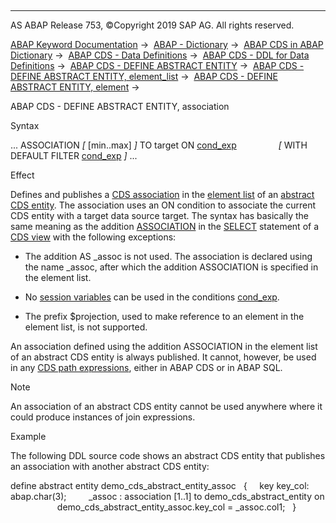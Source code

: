   

* * *

AS ABAP Release 753, ©Copyright 2019 SAP AG. All rights reserved.

[ABAP Keyword Documentation](javascript:call_link\('abenabap.htm'\)) →  [ABAP - Dictionary](javascript:call_link\('abenabap_dictionary.htm'\)) →  [ABAP CDS in ABAP Dictionary](javascript:call_link\('abencds.htm'\)) →  [ABAP CDS - Data Definitions](javascript:call_link\('abenddic_cds_entities.htm'\)) →  [ABAP CDS - DDL for Data Definitions](javascript:call_link\('abencds_f1_ddl_syntax.htm'\)) →  [ABAP CDS - DEFINE ABSTRACT ENTITY](javascript:call_link\('abencds_f1_define_abstract_entity.htm'\)) →  [ABAP CDS - DEFINE ABSTRACT ENTITY, element\_list](javascript:call_link\('abencds_f1_absent_element_list.htm'\)) →  [ABAP CDS - DEFINE ABSTRACT ENTITY, element](javascript:call_link\('abencds_f1_absent_list_element.htm'\)) → 

ABAP CDS - DEFINE ABSTRACT ENTITY, association

Syntax

... ASSOCIATION *\[* \[min..max\] *\]* TO target ON [cond\_exp](javascript:call_link\('abencds_f1_conditional_expression.htm'\))
                *\[* WITH DEFAULT FILTER [cond\_exp](javascript:call_link\('abencds_f1_conditional_expression.htm'\)) *\]* ...

Effect

Defines and publishes a [CDS association](javascript:call_link\('abencds_association_glosry.htm'\) "Glossary Entry") in the [element list](javascript:call_link\('abencds_f1_absent_element_list.htm'\)) of an [abstract CDS entity](javascript:call_link\('abenabstract_entity_glosry.htm'\) "Glossary Entry"). The association uses an ON condition to associate the current CDS entity with a target data source target. The syntax has basically the same meaning as the addition [ASSOCIATION](javascript:call_link\('abencds_f1_association.htm'\)) in the [SELECT](javascript:call_link\('abencds_f1_select_statement.htm'\)) statement of a [CDS view](javascript:call_link\('abencds_view_glosry.htm'\) "Glossary Entry") with the following exceptions:

-   The addition AS \_assoc is not used. The association is declared using the name \_assoc, after which the addition ASSOCIATION is specified in the element list.

-   No [session variables](javascript:call_link\('abensession_variable_glosry.htm'\) "Glossary Entry") can be used in the conditions [cond\_exp](javascript:call_link\('abencds_f1_conditional_expression.htm'\)).

-   The prefix $projection, used to make reference to an element in the element list, is not supported.

An association defined using the addition ASSOCIATION in the element list of an abstract CDS entity is always published. It cannot, however, be used in any [CDS path expressions](javascript:call_link\('abencds_path_expression_glosry.htm'\) "Glossary Entry"), either in ABAP CDS or in ABAP SQL.

Note

An association of an abstract CDS entity cannot be used anywhere where it could produce instances of join expressions.

Example

The following DDL source code shows an abstract CDS entity that publishes an association with another abstract CDS entity:

define abstract entity demo\_cds\_abstract\_entity\_assoc
  {
    key key\_col: abap.char(3);
        \_assoc : association \[1..1\] to demo\_cds\_abstract\_entity on
                   demo\_cds\_abstract\_entity\_assoc.key\_col = \_assoc.col1;
  }